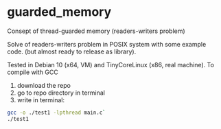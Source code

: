 # guarded_memory
Consept of thread-guarded memory (readers-writers problem)

Solve of readers-writers problem in POSIX system with some example code. (but almost ready to release as library).

Tested in Debian 10 (x64, VM) and TinyCoreLinux (x86, real machine). To compile with GCC
1) download the repo
2) go to repo directory in terminal
3) write in terminal:
```bash
gcc -o ./test1 -lpthread main.c`
./test1
```
